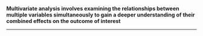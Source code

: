 
**Multivariate analysis involves examining the relationships between multiple variables simultaneously to gain a deeper understanding of their combined effects on the outcome of interest**

------------------------------------------------------------------


